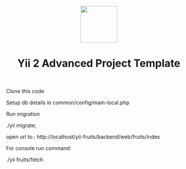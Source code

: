 <p align="center">
    <a href="https://github.com/yiisoft" target="_blank">
        <img src="https://avatars0.githubusercontent.com/u/993323" height="100px">
    </a>
    <h1 align="center">Yii 2 Advanced Project Template</h1>
    <br>
</p>

Clone this code 

Setup db details in common/config/main-local.php

Run migration

./yii migrate;

open url to : http://localhost/yii-fruits/backend/web/fruits/index

For console run command:

./yii fruits/fetch   

